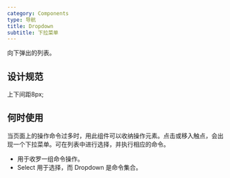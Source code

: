 ```yaml
---
category: Components
type: 导航
title: Dropdown
subtitle: 下拉菜单
---
```


向下弹出的列表。

## 设计规范

上下间距8px;

## 何时使用

当页面上的操作命令过多时，用此组件可以收纳操作元素。点击或移入触点，会出现一个下拉菜单。可在列表中进行选择，并执行相应的命令。

- 用于收罗一组命令操作。
- Select 用于选择，而 Dropdown 是命令集合。

